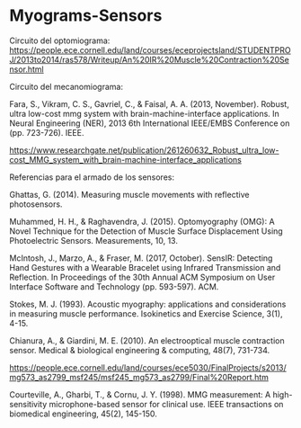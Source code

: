 # Myograms-Sensors


Circuito del optomiograma:
https://people.ece.cornell.edu/land/courses/eceprojectsland/STUDENTPROJ/2013to2014/ras578/Writeup/An%20IR%20Muscle%20Contraction%20Sensor.html


Circuito del mecanomiograma:

Fara, S., Vikram, C. S., Gavriel, C., & Faisal, A. A. (2013, November). Robust, ultra low-cost mmg system with brain-machine-interface applications. In Neural Engineering (NER), 2013 6th International IEEE/EMBS Conference on (pp. 723-726). IEEE.

https://www.researchgate.net/publication/261260632_Robust_ultra_low-cost_MMG_system_with_brain-machine-interface_applications




Referencias para el armado de los sensores:

Ghattas, G. (2014). Measuring muscle movements with reflective photosensors.

Muhammed, H. H., & Raghavendra, J. (2015). Optomyography (OMG): A Novel Technique for the Detection of Muscle Surface Displacement Using Photoelectric Sensors. Measurements, 10, 13.

McIntosh, J., Marzo, A., & Fraser, M. (2017, October). SensIR: Detecting Hand Gestures with a Wearable Bracelet using Infrared Transmission and Reflection. In Proceedings of the 30th Annual ACM Symposium on User Interface Software and Technology (pp. 593-597). ACM.


Stokes, M. J. (1993). Acoustic myography: applications and considerations in measuring muscle performance. Isokinetics and Exercise Science, 3(1), 4-15.

Chianura, A., & Giardini, M. E. (2010). An electrooptical muscle contraction sensor. Medical & biological engineering & computing, 48(7), 731-734.

https://people.ece.cornell.edu/land/courses/ece5030/FinalProjects/s2013/mg573_as2799_msf245/msf245_mg573_as2799/Final%20Report.htm

Courteville, A., Gharbi, T., & Cornu, J. Y. (1998). MMG measurement: A high-sensitivity microphone-based sensor for clinical use. IEEE transactions on biomedical engineering, 45(2), 145-150.



